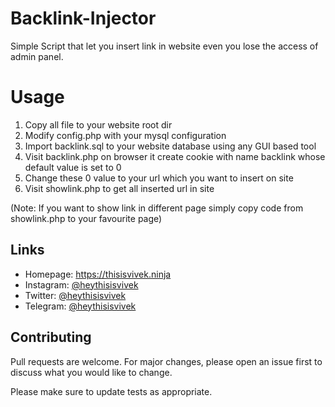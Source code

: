 # Backlink-Injector
Simple Script that let you insert link in website even you lose the access of admin panel.

# Usage
1) Copy all file to your website root dir
2) Modify config.php with your mysql configuration
3) Import backlink.sql to your website database using any GUI based tool
4) Visit backlink.php on browser it create cookie with name backlink whose default value is set to 0
5) Change these 0 value to your url which you want to insert on site
6) Visit showlink.php to get all inserted url in site

(Note: If you want to show link in different page simply copy code from showlink.php to your favourite page)

Links
----

* Homepage: https://thisisvivek.ninja
* Instagram: [@heythisisvivek](https://instagram.com/heythisisvivek)
* Twitter: [@heythisisvivek](https://twitter.com/heythisisvivek)
* Telegram: [@heythisisvivek](https://t.me/heythisisvivek)

## Contributing
Pull requests are welcome. For major changes, please open an issue first to discuss what you would like to change.

Please make sure to update tests as appropriate.
